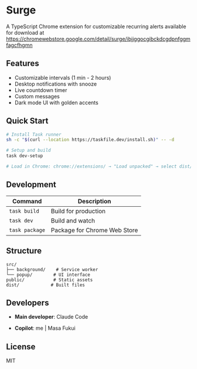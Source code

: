 # Surge

A TypeScript Chrome extension for customizable recurring alerts available for download at https://chromewebstore.google.com/detail/surge/ibjjggocgibckdcgdpnfggmfagcfhgmn

## Features

- Customizable intervals (1 min - 2 hours)
- Desktop notifications with snooze
- Live countdown timer
- Custom messages
- Dark mode UI with golden accents

## Quick Start

```bash
# Install Task runner
sh -c "$(curl --location https://taskfile.dev/install.sh)" -- -d

# Setup and build
task dev-setup

# Load in Chrome: chrome://extensions/ → "Load unpacked" → select dist/ folder
```

## Development

| Command | Description |
|---------|-------------|
| `task build` | Build for production |
| `task dev` | Build and watch |
| `task package` | Package for Chrome Web Store |

## Structure

```
src/
├── background/    # Service worker
└── popup/        # UI interface
public/           # Static assets
dist/            # Built files
```

## Developers

* **Main developer**: Claude Code

* **Copilot**: me | Masa Fukui


## License

MIT
